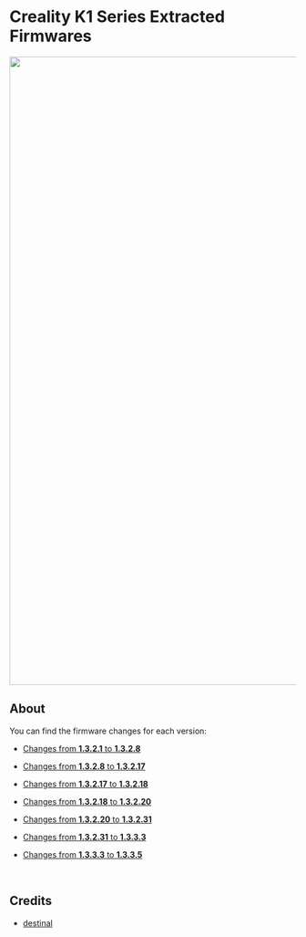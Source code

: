 # Creality K1 Series Extracted Firmwares

<img width="1102" src="https://github.com/Guilouz/Creality-K1-and-K1-Max/blob/main/images/Home/Home.png">

## About

You can find the firmware changes for each version:

- [Changes from **1.3.2.1** to **1.3.2.8**](https://github.com/Guilouz/Creality-K1-Extracted-Firmwares/commit/a00a3fe2d4b0fd42235de4c387737fdc58043e27)

- [Changes from **1.3.2.8** to **1.3.2.17**](https://github.com/Guilouz/Creality-K1-Extracted-Firmwares/commit/fc0e2eb78cc68b3bfd0dbf588547325414638436)

- [Changes from **1.3.2.17** to **1.3.2.18**](https://github.com/Guilouz/Creality-K1-Extracted-Firmwares/commit/6e0974372772950c914c19ad61346f1779e6e67c)

- [Changes from **1.3.2.18** to **1.3.2.20**](https://github.com/Guilouz/Creality-K1-Extracted-Firmwares/commit/0959978eaa9dc3cce6ff04316fae1ec9c8e39b90)

- [Changes from **1.3.2.20** to **1.3.2.31**](https://github.com/Guilouz/Creality-K1-Extracted-Firmwares/commit/1d5b0f46d7e7a2a474258c31efe862487a712a9f)

- [Changes from **1.3.2.31** to **1.3.3.3**](https://github.com/Guilouz/Creality-K1-Extracted-Firmwares/commit/a13a92a30653e34a6f959d42678b6280e4c4bc1d)

- [Changes from **1.3.3.3** to **1.3.3.5**](https://github.com/Guilouz/Creality-K1-Extracted-Firmwares/commit/69fc4c72f1573b837080d4770f35861a1f416e20)

<br />

## Credits

- [destinal](https://www.reddit.com/user/destinal/)

<br />
